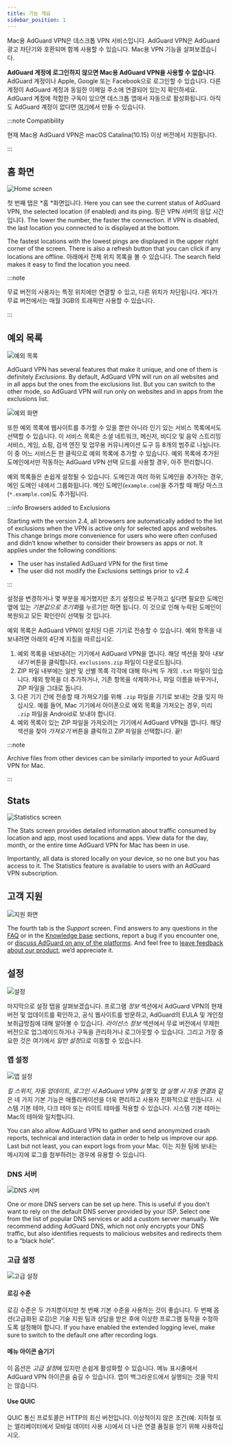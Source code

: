 ```yaml
---
title: 기능 개요
sidebar_position: 1
---
```


Mac용 AdGuard VPN은 데스크톱 VPN 서비스입니다. AdGuard VPN은 AdGuard 광고 차단기와 호환되며 함께 사용할 수 있습니다. Mac용 VPN 기능을 살펴보겠습니다.

**AdGuard 계정에 로그인하지 않으면 Mac용 AdGuard VPN을 사용할 수 없습니다**. AdGuard 계정이나 Apple, Google 또는 Facebook으로 로그인할 수 있습니다. 다른 계정이 AdGuard 계정과 동일한 이메일 주소에 연결되어 있는지 확인하세요. AdGuard 계정에 적합한 구독이 있으면 데스크톱 앱에서 자동으로 활성화됩니다. 아직도 AdGuard 계정이 없다면 [여기](https://auth.adguard.com/registration.html)에서 만들 수 있습니다.

:::note Compatibility

현재 Mac용 AdGuard VPN은 macOS Catalina(10.15) 이상 버전에서 지원됩니다.

:::

## 홈 화면

![Home screen](https://cdn.adguardvpn.com/content/kb/vpn/mac/vpn_main_new_en.jpeg)

첫 번째 탭은 *홈 *화면입니다. Here you can see the current status of AdGuard VPN, the selected location (if enabled) and its ping. 핑은 VPN 서버의 응답 시간입니다. The lower the number, the faster the connection. If VPN is disabled, the last location you connected to is displayed at the bottom.

The fastest locations with the lowest pings are displayed in the upper right corner of the screen. There is also a refresh button that you can click if any locations are offline. 아래에서 전체 위치 목록을 볼 수 있습니다. The search field makes it easy to find the location you need.

:::note

무료 버전의 사용자는 특정 위치에만 연결할 수 있고, 다른 위치가 차단됩니다. 게다가 무료 버전에서는 매월 3GB의 트래픽만 사용할 수 있습니다.

:::

## 예외 목록

![예외 목록](https://cdn.adguardvpn.com/content/kb/vpn/mac/exclusions_new_en.png)

AdGuard VPN has several features that make it unique, and one of them is definitely *Exclusions*. By default, AdGuard VPN will run on all websites and in all apps but the ones from the exclusions list. But you can switch to the other mode, so AdGuard VPN will run only on websites and in apps from the exclusions list.

![예외 화면](https://cdn.adguardvpn.com/content/kb/vpn/mac/services_new_en.png)

또한 예외 목록에 웹사이트를 추가할 수 있을 뿐만 아니라 인기 있는 서비스 목록에서도 선택할 수 있습니다. 이 서비스 목록은 소셜 네트워크, 메신저, 비디오 및 음악 스트리밍 서비스, 게임, 쇼핑, 검색 엔진 및 업무용 커뮤니케이션 도구 등 8개의 범주로 나뉩니다. 이 중 어느 서비스든 한 클릭으로 예외 목록에 추가할 수 있습니다. 예외 목록에 추가된 도메인에서만 작동하는 AdGuard VPN 선택 모드를 사용할 경우, 아주 편리합니다.

예외 목록들은 손쉽게 설정될 수 있습니다. 도메인과 여러 하위 도메인을 추가하는 경우, 메인 도메인 내에서 그룹화됩니다. 메인 도메인(`example.com`)을 추가할 때 해당 마스크(`*.example.com`)도 추가됩니다.

:::info Browsers added to Exclusions

Starting with the version 2.4, all browsers are automatically added to the list of exclusions when the VPN is active only for selected apps and websites. This change brings more convenience for users who were often confused and didn’t know whether to consider their browsers as apps or not. It applies under the following conditions:

- The user has installed AdGuard VPN for the first time
- The user did not modify the Exclusions settings prior to v2.4

:::

설정을 변경하거나 몇 부분을 제거했지만 초기 설정으로 복구하고 싶다면 필요한 도메인 옆에 있는 *기본값으로 초기화*를 누르기만 하면 됩니다. 이 것으로 인해 누락된 도메인이 복원되고 모든 확인란이 선택될 것 입니다.

예외 목록은 AdGuard VPN이 설치된 다른 기기로 전송할 수 있습니다. 예외 항목을 내보내려면 아래의 4단계 지침을 따르십시오.

1. 예외 목록을 내보내려는 기기에서 AdGuard VPN을 엽니다. 해당 섹션을 찾아 *내보내기* 버튼을 클릭합니다. `exclusions.zip` 파일이 다운로드됩니다.
2. ZIP 파일 내부에는 일반 및 선별 목록 각각에 대해 하나씩 두 개의 `.txt` 파일이 있습니다. 제외 항목을 더 추가하거나, 기존 항목을 삭제하거나, 파일 이름을 바꾸거나, ZIP 파일을 그대로 둡니다.
3. 다른 기기 간에 전송할 때 가져오기를 위해 `.zip` 파일을 기기로 보내는 것을 잊지 마십시오. 예를 들어, Mac 기기에서 아이폰으로 예외 목록을 가져오는 경우, 미리 `.zip` 파일을 Android로 보내야 합니다.
4. 예외 목록이 있는 ZIP 파일을 가져오려는 기기에서 AdGuard VPN을 엽니다. 해당 섹션을 찾아 *가져오기* 버튼을 클릭하고 ZIP 파일을 선택합니다. 끝!

:::note

Archive files from other devices can be similarly imported to your AdGuard VPN for Mac.

:::

## Stats

![Statistics screen](https://cdn.adguardvpn.com/content/kb/vpn/mac/statistics_en.png)

The Stats screen provides detailed information about traffic consumed by location and app, most used locations and apps. View data for the day, month, or the entire time AdGuard VPN for Mac has been in use.

Importantly, all data is stored locally on your device, so no one but you has access to it. The Statistics feature is available to users with an AdGuard VPN subscription.

## 고객 지원

![지원 화면](https://cdn.adguardvpn.com/content/kb/vpn/mac/support_new_en.png)

The fourth tab is the *Support* screen. Find answers to any questions in the [FAQ](https://adguard-vpn.com/welcome.html#faq) or in the [Knowledge base](/) sections, report a bug if you encounter one, or [discuss AdGuard on any of the platforms](https://adguard.com/discuss.html). And feel free to [leave feedback about our product](https://surveys.adguard.com/vpn_mac/form.html), we’d appreciate it.

## 설정

![설정](https://cdn.adguardvpn.com/content/kb/vpn/mac/settings_new_en.png)

마지막으로 설정 탭을 살펴보겠습니다. 프로그램 *정보* 섹션에서 AdGuard VPN의 현재 버전 및 업데이트를 확인하고, 공식 웹사이트를 방문하고, AdGuard의 EULA 및 개인정보취급방침에 대해 알아볼 수 있습니다. *라이선스 정보* 섹션에서 무료 버전에서 무제한 버전으로 업그레이드하거나 구독을 관리하거나 로그아웃할 수 있습니다. 그리고 가장 중요한 것은 여기에서 *일반 설정*으로 이동할 수 있습니다.

### 앱 설정

![앱 설정](https://cdn.adguardvpn.com/content/kb/vpn/mac/general-settings_new_en.png)

*킬 스위치*, *자동 업데이트*, *로그인 시 AdGuard VPN 실행* 및 *앱 실행 시 자동 연결*과 같은 네 가지 기본 기능은 애플리케이션을 더욱 편리하고 사용자 친화적으로 만듭니다. 시스템 기본 테마, 다크 테마 또는 라이트 테마를 적용할 수 있습니다. 시스템 기본 테마는 Mac의 테마와 일치합니다.

You can also allow AdGuard VPN to gather and send anonymized crash reports, technical and interaction data in order to help us improve our app. Last but not least, you can export logs from your Mac. 이는 지원 팀에 보내는 메시지에 로그를 첨부하려는 경우에 유용할 수 있습니다.

### DNS 서버

![DNS 서버](https://cdn.adguardvpn.com/content/kb/vpn/mac/dns_new_en.png)

One or more DNS servers can be set up here. This is useful if you don't want to rely on the default DNS server provided by your ISP. Select one from the list of popular DNS services or add a custom server manually. We recommend adding AdGuard DNS, which not only encrypts your DNS traffic, but also identifies requests to malicious websites and redirects them to a “black hole”.

### 고급 설정

![고급 설정](https://cdn.adguardvpn.com/content/kb/vpn/mac/advanced-settings_new_en.png)

#### 로깅 수준

로깅 수준은 두 가지뿐이지만 첫 번째 기본 수준을 사용하는 것이 좋습니다. 두 번째 옵션(고급화된 로깅)은 기술 지원 팀과 상담을 받은 후에 이상한 프로그램 동작을 수정하도록 설정해야 합니다. If you have enabled the extended logging level, make sure to switch to the default one after recording logs.

#### 메뉴 아이콘 숨기기

이 옵션은 *고급 설정*에 있지만 손쉽게 활성화할 수 있습니다. 메뉴 표시줄에서 AdGuard VPN 아이콘을 숨길 수 있습니다. 앱이 백그라운드에서 실행되는 것을 막지는 않습니다.

#### Use QUIC

QUIC 통신 프로토콜은 HTTP의 최신 버전입니다. 이상적이지 않은 조건(예: 지하철 또는 엘리베이터에서 모바일 데이터 사용 시)에서 더 나은 연결 품질을 얻기 위해 사용하십시오.
